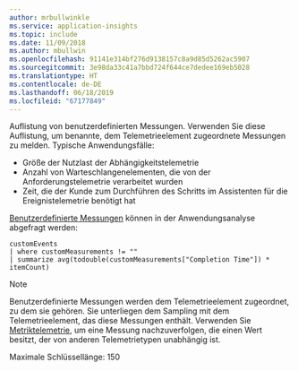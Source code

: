 ```yaml
---
author: mrbullwinkle
ms.service: application-insights
ms.topic: include
ms.date: 11/09/2018
ms.author: mbullwin
ms.openlocfilehash: 91141e314bf276d9138157c8a9d85d5262ac5907
ms.sourcegitcommit: 3e98da33c41a7bbd724f644ce7dedee169eb5028
ms.translationtype: HT
ms.contentlocale: de-DE
ms.lasthandoff: 06/18/2019
ms.locfileid: "67177849"
---
```

Auflistung von benutzerdefinierten Messungen. Verwenden Sie diese Auflistung, um benannte, dem Telemetrieelement zugeordnete Messungen zu melden. Typische Anwendungsfälle:
- Größe der Nutzlast der Abhängigkeitstelemetrie
- Anzahl von Warteschlangenelementen, die von der Anforderungstelemetrie verarbeitet wurden
- Zeit, die der Kunde zum Durchführen des Schritts im Assistenten für die Ereignistelemetrie benötigt hat

[Benutzerdefinierte Messungen](https://analytics.applicationinsights.io/demo?q=H4sIAAAAAAAAA2WLOw6DMAyGd07hZoLeoRPqyMaGGAL8aiPhGCV2kKoeHsHK%2Bj1myyr8LoiaqfrT%2FkUCzRft4LMl8OUeL3LuLLIx%2BxR%2BIF8%2BtcoiNq2o78vgWuFthQaJ1AeGGxt6UlBwKxa1qQ6EpLhAfQAAAA%3D%3D&timespan=PT24H) können in der Anwendungsanalyse abgefragt werden:

```
customEvents
| where customMeasurements != ""
| summarize avg(todouble(customMeasurements["Completion Time"]) * itemCount)
```

 > [!NOTE]
 > Benutzerdefinierte Messungen werden dem Telemetrieelement zugeordnet, zu dem sie gehören. Sie unterliegen dem Sampling mit dem Telemetrieelement, das diese Messungen enthält. Verwenden Sie [Metriktelemetrie](../articles/azure-monitor/app/api-custom-events-metrics.md), um eine Messung nachzuverfolgen, die einen Wert besitzt, der von anderen Telemetrietypen unabhängig ist.

Maximale Schlüssellänge: 150

